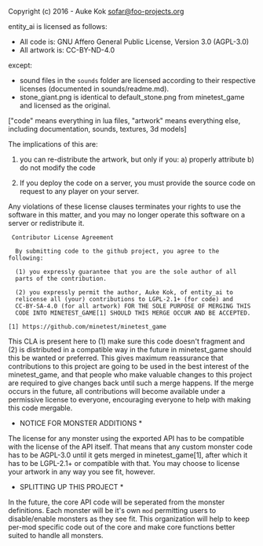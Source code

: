 
Copyright (c) 2016 - Auke Kok <sofar@foo-projects.org>

entity_ai is licensed as follows:
- All code is: GNU Affero General Public License, Version 3.0 (AGPL-3.0)
- All artwork is: CC-BY-ND-4.0

except:
- sound files in the `sounds` folder are licensed according to their
  respective licenses (documented in sounds/readme.md).
- stone_giant.png is identical to default_stone.png from minetest_game
  and licensed as the original.

["code" means everything in lua files, "artwork" means everything else,
including documentation, sounds, textures, 3d models]

The implications of this are:

1) you can re-distribute the artwork, but only if you:
  a) properly attribute
  b) do not modify the code

2) If you deploy the code on a server, you must provide the source code
   on request to any player on your server.

Any violations of these license clauses terminates your rights to use
the software in this matter, and you may no longer operate this software
on a server or redistribute it.


```
 Contributor License Agreement

  By submitting code to the github project, you agree to the following:

  (1) you expressly guarantee that you are the sole author of all
  parts of the contribution.

  (2) you expressly permit the author, Auke Kok, of entity_ai to
  relicense all (your) contributions to LGPL-2.1+ (for code) and
  CC-BY-SA-4.0 (for all artwork) FOR THE SOLE PURPOSE OF MERGING THIS
  CODE INTO MINETEST_GAME[1] SHOULD THIS MERGE OCCUR AND BE ACCEPTED.

[1] https://github.com/minetest/minetest_game
```

This CLA is present here to (1) make sure this code doesn't
fragment and (2) is distributed in a compatible way in the future in
minetest_game should this be wanted or preferred. This gives maximum
reassurance that contributions to this project are going to be used
in the best interest of the minetest_game, and that people who make
valuable changes to this project are required to give changes back
until such a merge happens. If the merge occurs in the future, all
contributions will become available under a permissive license to
everyone, encouraging everyone to help with making this code mergable.


* NOTICE FOR MONSTER ADDITIONS *

The license for any monster using the exported API has to be compatible
with the license of the API itself. That means that any custom monster
code has to be AGPL-3.0 until it gets merged in minetest_game[1],
after which it has to be LGPL-2.1+ or compatible with that. You may
choose to license your artwork in any way you see fit, however.


* SPLITTING UP THIS PROJECT *

In the future, the core API code will be seperated from the monster
definitions. Each monster will be it's own `mod` permitting users to
disable/enable monsters as they see fit. This organization will help to
keep per-mod specific code out of the core and make core functions
better suited to handle all monsters.

